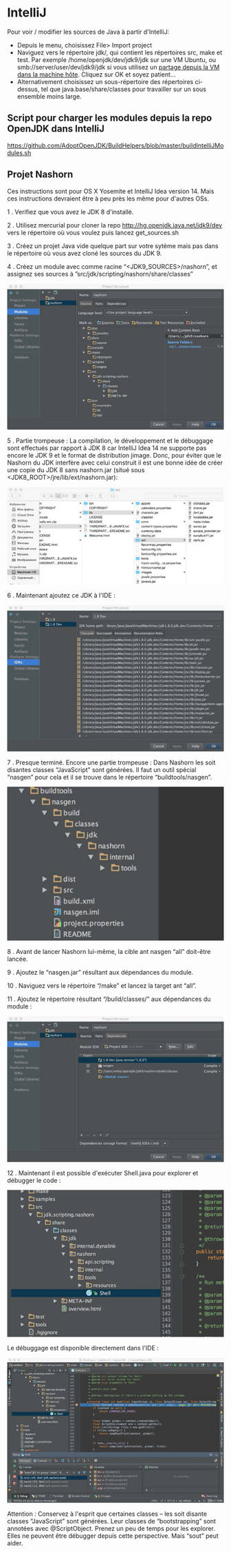 # IntelliJ

Pour voir / modifier les sources de Java à partir d'IntelliJ:
 - Depuis le menu, choisissez File> Import project
 - Naviguez vers le répertoire jdk/, qui contient les répertoires src, make et test. Par exemple /home/openjdk/dev/jdk9/jdk sur une VM Ubuntu, ou smb://server/user/dev/jdk9/jdk si vous utilisez un [partage depuis la VM dans la machine hôte](../virtual-machines/sharing_host_folder_with_guest_vm.md). Cliquez sur OK et soyez patient...
 - Alternativement choisissez un sous-répertoire des répertoires ci-dessus, tel que java.base/share/classes pour travailler sur un sous ensemble moins large.

## Script pour charger les modules depuis la repo OpenJDK dans IntelliJ
https://github.com/AdoptOpenJDK/BuildHelpers/blob/master/buildIntelliJModules.sh

## Projet Nashorn

Ces instructions sont pour OS X Yosemite et IntelliJ Idea version 14. Mais ces instructions devraient être à peu près les même pour d'autres OSs.

1 . Verifiez que vous avez le JDK 8 d'installé.

2 . Utilisez mercurial pour cloner la repo http://hg.openjdk.java.net/jdk9/dev vers le répertoire où vous voulez puis lancez get_sources.sh

3 . Créez un projet Java vide quelque part sur votre sytème mais pas dans le répertoire où vous avez cloné les sources du JDK 9.

4 . Créez un module avec comme racine “<JDK9_SOURCES>/nashorn”, et assignez ses sources à ”src/jdk/scripting/nashorn/share/classes”

![](1.jpg)

5 . Partie trompeuse : La compilation, le développement et le débuggage sont effectués par rapport à JDK 8 car IntelliJ Idea 14 ne supporte pas encore le JDK 9 et le format de distribution jimage. Donc, pour éviter que le Nashorn du JDK interfère avec celui construit il est une bonne idée de créer une copie du JDK 8 sans nashorn.jar (situé sous <JDK8_ROOT>/jre/lib/ext/nashorn.jar):

![](11.jpg)

6 . Maintenant ajoutez ce JDK à l'IDE :

![](12.jpg)

7 .  Presque terminé. Encore une partie trompeuse : Dans Nashorn les soit disantes classes “JavaScript” sont générées. Il faut un outil spécial “nasgen” pour cela et il se trouve dans le répertoire “buildtools/nasgen”.

![](13.jpg)

8 . Avant de lancer Nashorn lui-même, la cible ant nasgen “all” doit-être lancée.

9 . Ajoutez le “nasgen.jar” résultant aux dépendances du module.

10 . Naviguez vers le répertoire “<nashorn>/make” et lancez la target ant “all”.

11 . Ajoutez le répertoire résultant “<nashorn>/build/classes/” aux dépendances du module :

![](14.jpg)

12 . Maintenant il est possible d'exécuter Shell.java pour explorer et débugger le code :

![](15.jpg)

Le débuggage est disponible directement dans l'IDE :

![](16.jpg)

Attention : Conservez à l'esprit que certaines classes – les soit disante classes “JavaScript” sont générées. Leur classes de “bootstrapping” sont annotées avec @ScriptObject. Prenez un peu de temps pour les explorer. Elles ne peuvent être débugger depuis cette perspective. Mais “sout” peut aider.